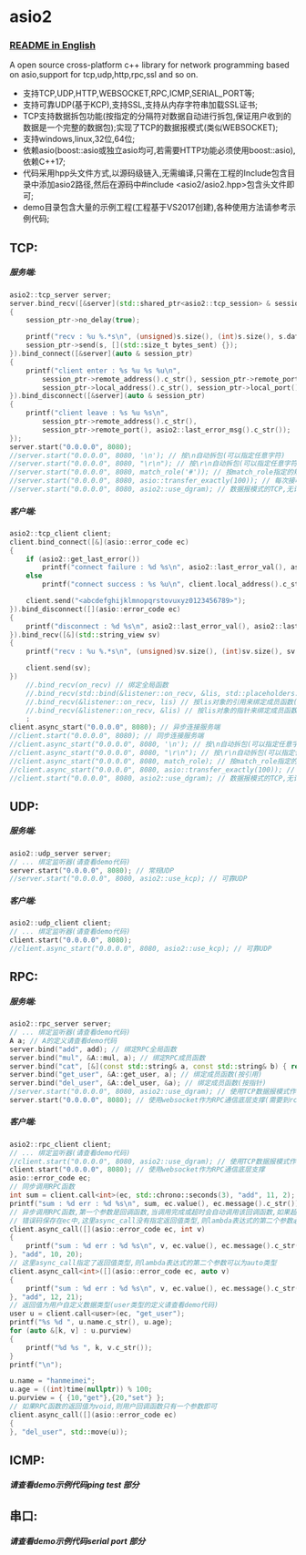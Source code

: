 # asio2
### [README in English](https://github.com/zhllxt/asio2/blob/master/README.en.md) 
A open source cross-platform c++ library for network programming based on asio,support for tcp,udp,http,rpc,ssl and so on.

* 支持TCP,UDP,HTTP,WEBSOCKET,RPC,ICMP,SERIAL_PORT等;
* 支持可靠UDP(基于KCP),支持SSL,支持从内存字符串加载SSL证书;
* TCP支持数据拆包功能(按指定的分隔符对数据自动进行拆包,保证用户收到的数据是一个完整的数据包);实现了TCP的数据报模式(类似WEBSOCKET);
* 支持windows,linux,32位,64位;
* 依赖asio(boost::asio或独立asio均可,若需要HTTP功能必须使用boost::asio),依赖C++17;
* 代码采用hpp头文件方式,以源码级链入,无需编译,只需在工程的Include包含目录中添加asio2路径,然后在源码中#include <asio2/asio2.hpp>包含头文件即可;
* demo目录包含大量的示例工程(工程基于VS2017创建),各种使用方法请参考示例代码;

## TCP:
##### 服务端:
```c++
asio2::tcp_server server;
server.bind_recv([&server](std::shared_ptr<asio2::tcp_session> & session_ptr, std::string_view s)
{
	session_ptr->no_delay(true);

	printf("recv : %u %.*s\n", (unsigned)s.size(), (int)s.size(), s.data());
	session_ptr->send(s, [](std::size_t bytes_sent) {});
}).bind_connect([&server](auto & session_ptr)
{
	printf("client enter : %s %u %s %u\n",
		session_ptr->remote_address().c_str(), session_ptr->remote_port(),
		session_ptr->local_address().c_str(), session_ptr->local_port());
}).bind_disconnect([&server](auto & session_ptr)
{
	printf("client leave : %s %u %s\n",
		session_ptr->remote_address().c_str(),
		session_ptr->remote_port(), asio2::last_error_msg().c_str());
});
server.start("0.0.0.0", 8080);
//server.start("0.0.0.0", 8080, '\n'); // 按\n自动拆包(可以指定任意字符)
//server.start("0.0.0.0", 8080, "\r\n"); // 按\r\n自动拆包(可以指定任意字符串)
//server.start("0.0.0.0", 8080, match_role('#')); // 按match_role指定的规则自动拆包(match_role请参考demo代码)(用于对用户自定义的协议拆包)
//server.start("0.0.0.0", 8080, asio::transfer_exactly(100)); // 每次接收固定的100字节
//server.start("0.0.0.0", 8080, asio2::use_dgram); // 数据报模式的TCP,无论发送多长的数据,双方接收的一定是相应长度的整包数据
```
##### 客户端:
```c++
asio2::tcp_client client;
client.bind_connect([&](asio::error_code ec)
{
	if (asio2::get_last_error())
		printf("connect failure : %d %s\n", asio2::last_error_val(), asio2::last_error_msg().c_str());
	else
		printf("connect success : %s %u\n", client.local_address().c_str(), client.local_port());

	client.send("<abcdefghijklmnopqrstovuxyz0123456789>");
}).bind_disconnect([](asio::error_code ec)
{
	printf("disconnect : %d %s\n", asio2::last_error_val(), asio2::last_error_msg().c_str());
}).bind_recv([&](std::string_view sv)
{
	printf("recv : %u %.*s\n", (unsigned)sv.size(), (int)sv.size(), sv.data());

	client.send(sv);
})
	//.bind_recv(on_recv) // 绑定全局函数
	//.bind_recv(std::bind(&listener::on_recv, &lis, std::placeholders::_1)) // 绑定成员函数(具体请查看demo代码)
	//.bind_recv(&listener::on_recv, lis) // 按lis对象的引用来绑定成员函数(具体请查看demo代码)
	//.bind_recv(&listener::on_recv, &lis) // 按lis对象的指针来绑定成员函数(具体请查看demo代码)
	;
client.async_start("0.0.0.0", 8080); // 异步连接服务端
//client.start("0.0.0.0", 8080); // 同步连接服务端
//client.async_start("0.0.0.0", 8080, '\n'); // 按\n自动拆包(可以指定任意字符)
//client.async_start("0.0.0.0", 8080, "\r\n"); // 按\r\n自动拆包(可以指定任意字符串)
//client.async_start("0.0.0.0", 8080, match_role); // 按match_role指定的规则自动拆包(match_role请参考demo代码)(用于对用户自定义的协议拆包)
//client.async_start("0.0.0.0", 8080, asio::transfer_exactly(100)); // 每次接收固定的100字节
//client.start("0.0.0.0", 8080, asio2::use_dgram); // 数据报模式的TCP,无论发送多长的数据,双方接收的一定是相应长度的整包数据
```

## UDP:
##### 服务端:
```c++
asio2::udp_server server;
// ... 绑定监听器(请查看demo代码)
server.start("0.0.0.0", 8080); // 常规UDP
//server.start("0.0.0.0", 8080, asio2::use_kcp); // 可靠UDP
```
##### 客户端:
```c++
asio2::udp_client client;
// ... 绑定监听器(请查看demo代码)
client.start("0.0.0.0", 8080);
//client.async_start("0.0.0.0", 8080, asio2::use_kcp); // 可靠UDP
```

## RPC:
##### 服务端:
```c++
asio2::rpc_server server;
// ... 绑定监听器(请查看demo代码)
A a; // A的定义请查看demo代码
server.bind("add", add); // 绑定RPC全局函数
server.bind("mul", &A::mul, a); // 绑定RPC成员函数
server.bind("cat", [&](const std::string& a, const std::string& b) { return a + b; }); // 绑定lambda表达式
server.bind("get_user", &A::get_user, a); // 绑定成员函数(按引用)
server.bind("del_user", &A::del_user, &a); // 绑定成员函数(按指针)
//server.start("0.0.0.0", 8080, asio2::use_dgram); // 使用TCP数据报模式作为RPC通信底层支撑,启动服务端时必须要使用use_dgram参数
server.start("0.0.0.0", 8080); // 使用websocket作为RPC通信底层支撑(需要到rcp_server.hpp文件末尾代码中选择使用websocket)
```
##### 客户端:
```c++
asio2::rpc_client client;
// ... 绑定监听器(请查看demo代码)
//client.start("0.0.0.0", 8080, asio2::use_dgram); // 使用TCP数据报模式作为RPC通信底层支撑,启动服务端时必须要使用use_dgram参数
client.start("0.0.0.0", 8080); // 使用websocket作为RPC通信底层支撑
asio::error_code ec;
// 同步调用RPC函数
int sum = client.call<int>(ec, std::chrono::seconds(3), "add", 11, 2);
printf("sum : %d err : %d %s\n", sum, ec.value(), ec.message().c_str());
// 异步调用RPC函数,第一个参数是回调函数,当调用完成或超时会自动调用该回调函数,如果超时或其它错误,
// 错误码保存在ec中,这里async_call没有指定返回值类型,则lambda表达式的第二个参数必须要指定类型
client.async_call([](asio::error_code ec, int v)
{
	printf("sum : %d err : %d %s\n", v, ec.value(), ec.message().c_str());
}, "add", 10, 20);
// 这里async_call指定了返回值类型,则lambda表达式的第二个参数可以为auto类型
client.async_call<int>([](asio::error_code ec, auto v)
{
	printf("sum : %d err : %d %s\n", v, ec.value(), ec.message().c_str());
}, "add", 12, 21);
// 返回值为用户自定义数据类型(user类型的定义请查看demo代码)
user u = client.call<user>(ec, "get_user");
printf("%s %d ", u.name.c_str(), u.age);
for (auto &[k, v] : u.purview)
{
	printf("%d %s ", k, v.c_str());
}
printf("\n");

u.name = "hanmeimei";
u.age = ((int)time(nullptr)) % 100;
u.purview = { {10,"get"},{20,"set"} };
// 如果RPC函数的返回值为void,则用户回调函数只有一个参数即可
client.async_call([](asio::error_code ec)
{
}, "del_user", std::move(u));

```

## ICMP:
##### 请查看demo示例代码ping test 部分

## 串口:
##### 请查看demo示例代码serial port 部分
